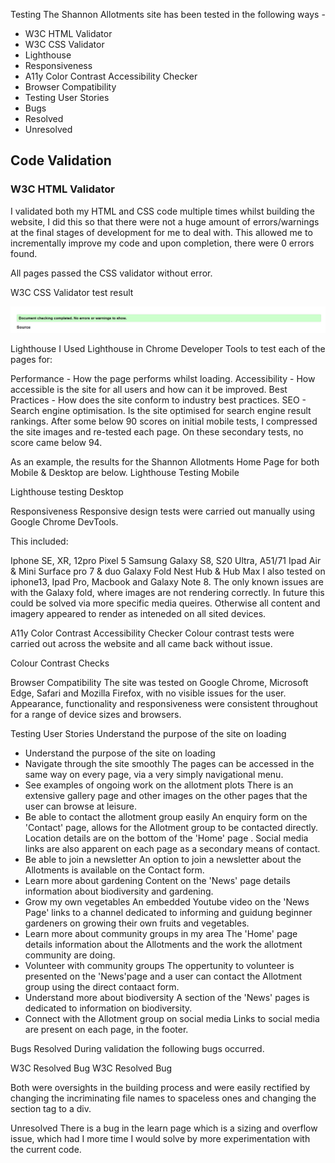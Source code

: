 Testing
The Shannon Allotments site has been tested in the following ways -

* W3C HTML Validator
* W3C CSS Validator
* Lighthouse
* Responsiveness
* A11y Color Contrast Accessibility Checker
* Browser Compatibility
* Testing User Stories
* Bugs
* Resolved
* Unresolved

## Code Validation
### W3C HTML Validator

I validated both my HTML and CSS code multiple times whilst building the website, I did this so that there were not a huge amount of errors/warnings at the final stages of development for me to deal with. This allowed me to incrementally improve my code and upon completion, there were 0 errors found.

All pages passed the CSS validator without error.

W3C CSS Validator test result

![W3C CSS Validator test result](/assets/images/readme_images/W3Cnoerrors.png)

Lighthouse
I Used Lighthouse in Chrome Developer Tools to test each of the pages for:

Performance - How the page performs whilst loading.
Accessibility - How accessible is the site for all users and how can it be improved.
Best Practices - How does the site conform to industry best practices.
SEO - Search engine optimisation. Is the site optimised for search engine result rankings.
After some below 90 scores on initial mobile tests, I compressed the site images and re-tested each page. On these secondary tests, no score came below 94.

As an example, the results for the Shannon Allotments Home Page for both Mobile & Desktop are below.
Lighthouse Testing Mobile

Lighthouse testing Desktop

Responsiveness
Responsive design tests were carried out manually using Google Chrome DevTools.

This included:

Iphone SE, XR, 12pro
Pixel 5
Samsung Galaxy S8, S20 Ultra, A51/71
Ipad Air & Mini
Surface pro 7 & duo
Galaxy Fold
Nest Hub & Hub Max
I also tested on iphone13, Ipad Pro, Macbook and Galaxy Note 8. The only known issues are with the Galaxy fold, where images are not rendering correctly. In future this could be solved via more specific media queires. Otherwise all content and imagery appeared to render as inteneded on all sited devices.

A11y Color Contrast Accessibility Checker
Colour contrast tests were carried out across the website and all came back without issue.

Colour Contrast Checks

Browser Compatibility
The site was tested on Google Chrome, Microsoft Edge, Safari and Mozilla Firefox, with no visible issues for the user. Appearance, functionality and responsiveness were consistent throughout for a range of device sizes and browsers.

Testing User Stories
Understand the purpose of the site on loading
* Understand the purpose of the site on loading
* Navigate through the site smoothly
    The pages can be accessed in the same way on every page, via a very simply navigational menu.
* See examples of ongoing work on the allotment plots
    There is an extensive gallery page and other images on the other pages that the user can browse at leisure.
* Be able to contact the allotment group easily
    An enquiry form on the 'Contact' page, allows for the Allotment group to be contacted directly.
    Location details are on the bottom of the 'Home' page .
    Social media links are also apparent on each page as a secondary means of contact.
* Be able to join a newsletter
    An option to join a newsletter about the Allotments is available on the Contact form.
* Learn more about gardening
    Content on the 'News' page details information about biodiversity and gardening.
* Grow my own vegetables
    An embedded Youtube video on the 'News Page' links to a channel dedicated to informing and guidung beginner gardeners on growing their own fruits and vegetables.
* Learn more about community groups in my area
    The 'Home' page details information about the Allotments and the work the allotment community are doing. 
* Volunteer with community groups
    The oppertunity to volunteer is presented on the 'News'page and a user can contact the Allotment group using the direct contaact form. 
* Understand more about biodiversity
    A section of the 'News' pages is dedicated to information on biodiversity.
* Connect with the Allotment group on social media
    Links to social media are present on each page, in the footer.

Bugs
Resolved
During validation the following bugs occurred.

W3C Resolved Bug W3C Resolved Bug

Both were oversights in the building process and were easily rectified by changing the incriminating file names to spaceless ones and changing the section tag to a div.

Unresolved
There is a bug in the learn page which is a sizing and overflow issue, which had I more time I would solve by more experimentation with the current code. 
